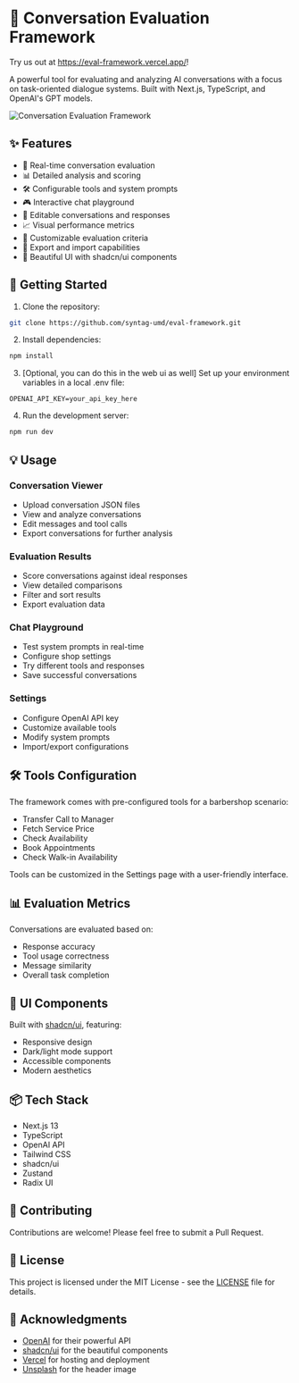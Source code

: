 # 🎯 Conversation Evaluation Framework

Try us out at https://eval-framework.vercel.app/!

A powerful tool for evaluating and analyzing AI conversations with a focus on task-oriented dialogue systems. Built with Next.js, TypeScript, and OpenAI's GPT models.

![Conversation Evaluation Framework](https://images.unsplash.com/photo-1516321318423-f06f85e504b3?q=80&w=2070&auto=format&fit=crop)

## ✨ Features

- 🔄 Real-time conversation evaluation
- 📊 Detailed analysis and scoring
- 🛠️ Configurable tools and system prompts
- 🎮 Interactive chat playground
- 📝 Editable conversations and responses
- 📈 Visual performance metrics
- 🔧 Customizable evaluation criteria
- 💾 Export and import capabilities
- 🎨 Beautiful UI with shadcn/ui components

## 🚀 Getting Started

1. Clone the repository:
```bash
git clone https://github.com/syntag-umd/eval-framework.git
```

2. Install dependencies:
```bash
npm install
```

3. [Optional, you can do this in the web ui as well] Set up your environment variables in a local .env file:
```env
OPENAI_API_KEY=your_api_key_here
```

4. Run the development server:
```bash
npm run dev
```

## 💡 Usage

### Conversation Viewer
- Upload conversation JSON files
- View and analyze conversations
- Edit messages and tool calls
- Export conversations for further analysis

### Evaluation Results
- Score conversations against ideal responses
- View detailed comparisons
- Filter and sort results
- Export evaluation data

### Chat Playground
- Test system prompts in real-time
- Configure shop settings
- Try different tools and responses
- Save successful conversations

### Settings
- Configure OpenAI API key
- Customize available tools
- Modify system prompts
- Import/export configurations

## 🛠️ Tools Configuration

The framework comes with pre-configured tools for a barbershop scenario:

- Transfer Call to Manager
- Fetch Service Price
- Check Availability
- Book Appointments
- Check Walk-in Availability

Tools can be customized in the Settings page with a user-friendly interface.

## 📊 Evaluation Metrics

Conversations are evaluated based on:

- Response accuracy
- Tool usage correctness
- Message similarity
- Overall task completion

## 🎨 UI Components

Built with [shadcn/ui](https://ui.shadcn.com/), featuring:

- Responsive design
- Dark/light mode support
- Accessible components
- Modern aesthetics

## 📦 Tech Stack

- Next.js 13
- TypeScript
- OpenAI API
- Tailwind CSS
- shadcn/ui
- Zustand
- Radix UI

## 🤝 Contributing

Contributions are welcome! Please feel free to submit a Pull Request.

## 📄 License

This project is licensed under the MIT License - see the [LICENSE](LICENSE) file for details.

## 🙏 Acknowledgments

- [OpenAI](https://openai.com/) for their powerful API
- [shadcn/ui](https://ui.shadcn.com/) for the beautiful components
- [Vercel](https://vercel.com/) for hosting and deployment
- [Unsplash](https://unsplash.com/) for the header image
